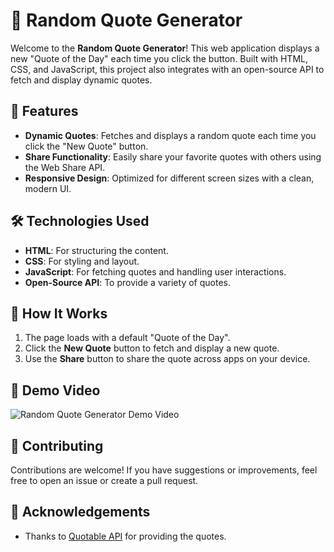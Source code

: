 # 🌟 Random Quote Generator

Welcome to the **Random Quote Generator**! This web application displays a new "Quote of the Day" each time you click the button. Built with HTML, CSS, and JavaScript, this project also integrates with an open-source API to fetch and display dynamic quotes.

## 🎨 Features

- **Dynamic Quotes**: Fetches and displays a random quote each time you click the "New Quote" button.
- **Share Functionality**: Easily share your favorite quotes with others using the Web Share API.
- **Responsive Design**: Optimized for different screen sizes with a clean, modern UI.

## 🛠️ Technologies Used

- **HTML**: For structuring the content.
- **CSS**: For styling and layout.
- **JavaScript**: For fetching quotes and handling user interactions.
- **Open-Source API**: To provide a variety of quotes.

## 🚀 How It Works

1. The page loads with a default "Quote of the Day".
2. Click the **New Quote** button to fetch and display a new quote.
3. Use the **Share** button to share the quote across apps on your device.

## 🎥 Demo Video

![Random Quote Generator Demo Video](https://youtu.be/7fgI59ZByJM)

## 🤝 Contributing

Contributions are welcome! If you have suggestions or improvements, feel free to open an issue or create a pull request.

## 🙏 Acknowledgements

- Thanks to [Quotable API](https://github.com/lukePeavey/quotable) for providing the quotes.
